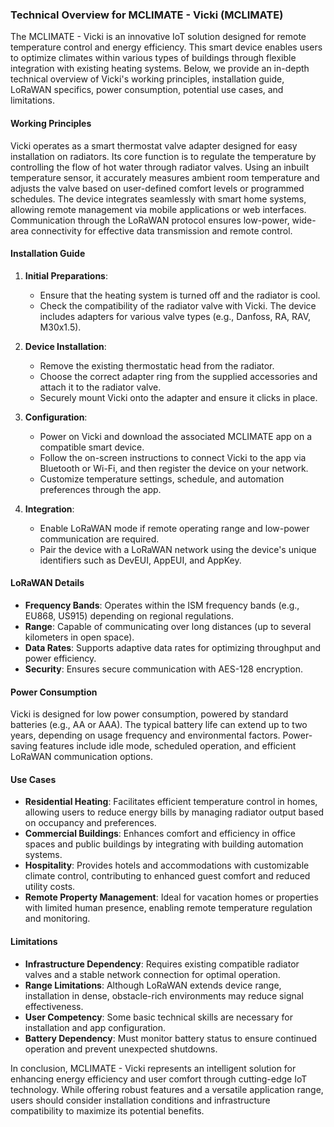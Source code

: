 ### Technical Overview for MCLIMATE - Vicki (MCLIMATE)

The MCLIMATE - Vicki is an innovative IoT solution designed for remote temperature control and energy efficiency. This smart device enables users to optimize climates within various types of buildings through flexible integration with existing heating systems. Below, we provide an in-depth technical overview of Vicki's working principles, installation guide, LoRaWAN specifics, power consumption, potential use cases, and limitations.

#### Working Principles

Vicki operates as a smart thermostat valve adapter designed for easy installation on radiators. Its core function is to regulate the temperature by controlling the flow of hot water through radiator valves. Using an inbuilt temperature sensor, it accurately measures ambient room temperature and adjusts the valve based on user-defined comfort levels or programmed schedules. The device integrates seamlessly with smart home systems, allowing remote management via mobile applications or web interfaces. Communication through the LoRaWAN protocol ensures low-power, wide-area connectivity for effective data transmission and remote control.

#### Installation Guide

1. **Initial Preparations**:
   - Ensure that the heating system is turned off and the radiator is cool.
   - Check the compatibility of the radiator valve with Vicki. The device includes adapters for various valve types (e.g., Danfoss, RA, RAV, M30x1.5).

2. **Device Installation**:
   - Remove the existing thermostatic head from the radiator.
   - Choose the correct adapter ring from the supplied accessories and attach it to the radiator valve.
   - Securely mount Vicki onto the adapter and ensure it clicks in place.

3. **Configuration**:
   - Power on Vicki and download the associated MCLIMATE app on a compatible smart device.
   - Follow the on-screen instructions to connect Vicki to the app via Bluetooth or Wi-Fi, and then register the device on your network.
   - Customize temperature settings, schedule, and automation preferences through the app.

4. **Integration**:
   - Enable LoRaWAN mode if remote operating range and low-power communication are required.
   - Pair the device with a LoRaWAN network using the device's unique identifiers such as DevEUI, AppEUI, and AppKey.

#### LoRaWAN Details

- **Frequency Bands**: Operates within the ISM frequency bands (e.g., EU868, US915) depending on regional regulations.
- **Range**: Capable of communicating over long distances (up to several kilometers in open space).
- **Data Rates**: Supports adaptive data rates for optimizing throughput and power efficiency.
- **Security**: Ensures secure communication with AES-128 encryption.

#### Power Consumption

Vicki is designed for low power consumption, powered by standard batteries (e.g., AA or AAA). The typical battery life can extend up to two years, depending on usage frequency and environmental factors. Power-saving features include idle mode, scheduled operation, and efficient LoRaWAN communication options.

#### Use Cases

- **Residential Heating**: Facilitates efficient temperature control in homes, allowing users to reduce energy bills by managing radiator output based on occupancy and preferences.
- **Commercial Buildings**: Enhances comfort and efficiency in office spaces and public buildings by integrating with building automation systems.
- **Hospitality**: Provides hotels and accommodations with customizable climate control, contributing to enhanced guest comfort and reduced utility costs.
- **Remote Property Management**: Ideal for vacation homes or properties with limited human presence, enabling remote temperature regulation and monitoring.

#### Limitations

- **Infrastructure Dependency**: Requires existing compatible radiator valves and a stable network connection for optimal operation.
- **Range Limitations**: Although LoRaWAN extends device range, installation in dense, obstacle-rich environments may reduce signal effectiveness.
- **User Competency**: Some basic technical skills are necessary for installation and app configuration.
- **Battery Dependency**: Must monitor battery status to ensure continued operation and prevent unexpected shutdowns.

In conclusion, MCLIMATE - Vicki represents an intelligent solution for enhancing energy efficiency and user comfort through cutting-edge IoT technology. While offering robust features and a versatile application range, users should consider installation conditions and infrastructure compatibility to maximize its potential benefits.